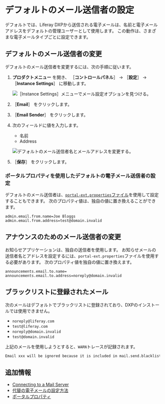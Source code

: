 # デフォルトのメール送信者の設定

デフォルトでは、Liferay DXPから送信される電子メールは、名前と電子メールアドレスをデフォルトの管理ユーザーとして使用します。 この動作は、さまざまな電子メールタイプごとに設定できます。

<a name="changing-the-default-email-sender" />

## デフォルトのメール送信者の変更

デフォルトのメール送信者を変更するには、次の手順に従います。

1. **プロダクトメニュー** を開き、 ［**コントロールパネル**］ → ［**設定**］ → ［**Instance Settings**］ に移動します。

    ![［Instance Settings］メニューでメール設定オプションを見つける。](./configuring-default-email-senders/images/01.png)

1. ［**Email**］ をクリックします。

1. ［**Email Sender**］ をクリックします。

1. 次のフィールドに値を入力します。

    * 名前
    * Address

    ![デフォルトのメール送信者名とメールアドレスを変更する。](./configuring-default-email-senders/images/02.png)

1. ［**保存**］ をクリックします。

### ポータルプロパティを使用したデフォルトの電子メール送信者の設定

デフォルトのメール送信者は、[`portal-ext.properties`ファイル](../../reference/portal-properties.md)を使用して設定することもできます。 次のプロパティ値は、独自の値に置き換えることができます。

```properties
admin.email.from.name=Joe Bloggs
admin.email.from.address=test@domain.invalid
```

<a name="changing-the-email-sender-for-announcements" />

## アナウンスのためのメール送信者の変更

お知らせアプリケーションは、独自の送信者を使用します。 お知らせメールの送信者名とアドレスを設定するには、`portal-ext.properties`ファイルを使用する必要があります。 次のプロパティ値を独自の値に置き換えます。

```properties
announcements.email.to.name=
announcements.email.to.address=noreply@domain.invalid
```

<a name="blacklisted-emails" />

## ブラックリストに登録されたメール

次のメールはデフォルトでブラックリストに登録されており、DXPのインストールでは使用できません。

* `noreply@liferay.com`
* `test@liferay.com`
* `noreply@domain.invalid`
* `test@domain.invalid`

上記のメールを使用しようとすると、`WARN`トレースが記録されます。

```bash
Email xxx will be ignored because it is included in mail.send.blacklist
```

<a name="additional-information" />

## 追加情報

* [Connecting to a Mail Server](./connecting-to-a-mail-server.md)
* [代替の電子メールの設定方法](./alternative-email-configuration-methods.md)
* [ポータルプロパティ](../../reference/portal-properties.md)